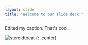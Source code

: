 ```yaml
---
layout: slide
title: "Welcome to our slide deck!"
---
```


Edited my caption.  That's cool.

![steroidtocat](https://octodex.github.com/images/steroidtocat.png)
{: .center}
